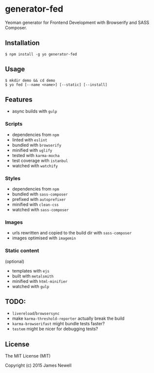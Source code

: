 # generator-fed

Yeoman generator for Frontend Development with Browserify and SASS Composer.

## Installation

    $ npm install -g yo generator-fed

## Usage

    $ mkdir demo && cd demo
    $ yo fed [--name <name>] [--static] [--install]

## Features
- async builds with `gulp`

### Scripts
- dependencies from `npm`
- linted with `eslint`
- bundled with `browserify`
- minified with `uglify`
- tested with `karma-mocha`
- test coverage with `istanbul`
- watched with `watchify`

### Styles
- dependencies from `npm`
- bundled with `sass-composer`
- prefixed with `autoprefixer`
- minified with `clean-css`
- watched with `sass-composer`

### Images
- urls rewritten and copied to the build dir with `sass-composer`
- images optimised with `imagemin`

### Static content
(optional)

- templates with `ejs`
- built with `metalsmith`
- minified with `html-minifier`
- watched with `gulp`

## TODO:
- `livereload`/`browsersync`
- make `karma-threshold-reporter` actually break the build
- `karma-browserifast` might bundle tests faster?
- `testem` might be nicer for debugging tests?

## License

The MIT License (MIT)

Copyright (c) 2015 James Newell
